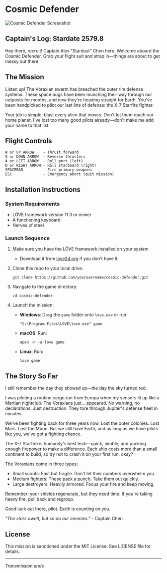 # Cosmic Defender

![Cosmic Defender Screenshot](your-screenshot-here.png)

## Captain's Log: Stardate 2579.8

Hey there, recruit! Captain Alex "Stardust" Chen here. Welcome aboard the Cosmic Defender. Grab your flight suit and strap in—things are about to get messy out there.

## The Mission

Listen up! The Voraxian swarm has breached the outer rim defense systems. These space bugs have been munching their way through our outposts for months, and now they're heading straight for Earth. You've been handpicked to pilot our last line of defense: the X-7 Starfire fighter.

Your job is simple: blast every alien that moves. Don't let them reach our home planet. I've lost too many good pilots already—don't make me add your name to that list.

## Flight Controls

```
W or UP ARROW    - Thrust forward
S or DOWN ARROW  - Reverse thrusters
A or LEFT ARROW  - Roll port (left)
D or RIGHT ARROW - Roll starboard (right)
SPACEBAR         - Fire primary weapons
ESC              - Emergency abort (quit mission)
```

## Installation Instructions

### System Requirements

- LÖVE framework version 11.3 or newer
- A functioning keyboard
- Nerves of steel

### Launch Sequence

1. Make sure you have the LÖVE framework installed on your system

   - Download it from [love2d.org](https://love2d.org/) if you don't have it

2. Clone this repo to your local drive:

   ```
   git clone https://github.com/yourusername/cosmic-defender.git
   ```

3. Navigate to the game directory:

   ```
   cd cosmic-defender
   ```

4. Launch the mission:
   - **Windows**: Drag the `game` folder onto `love.exe` or run:
     ```
     "C:\Program Files\LOVE\love.exe" game
     ```
   - **macOS**: Run:
     ```
     open -n -a love game
     ```
   - **Linux**: Run:
     ```
     love game
     ```

## The Story So Far

I still remember the day they showed up—the day the sky turned red.

I was piloting a routine cargo run from Europa when my sensors lit up like a Martian nightclub. The Voraxians just... appeared. No warning, no declarations. Just destruction. They tore through Jupiter's defense fleet in minutes.

We've been fighting back for three years now. Lost the outer colonies. Lost Mars. Lost the Moon. But we still have Earth, and as long as we have pilots like you, we've got a fighting chance.

The X-7 Starfire is humanity's best tech—quick, nimble, and packing enough firepower to make a difference. Each ship costs more than a small continent to build, so try not to crash it on your first run, okay?

The Voraxians come in three types:

- Small scouts: Fast but fragile. Don't let their numbers overwhelm you.
- Medium fighters: These pack a punch. Take them out quickly.
- Large destroyers: Heavily armored. Focus your fire and keep moving.

Remember: your shields regenerate, but they need time. If you're taking heavy fire, pull back and regroup.

Good luck out there, pilot. Earth is counting on you.

_"The stars await, but so do our enemies."_ - Captain Chen

## License

This mission is sanctioned under the MIT License. See LICENSE file for details.

---

_Transmission ends_
